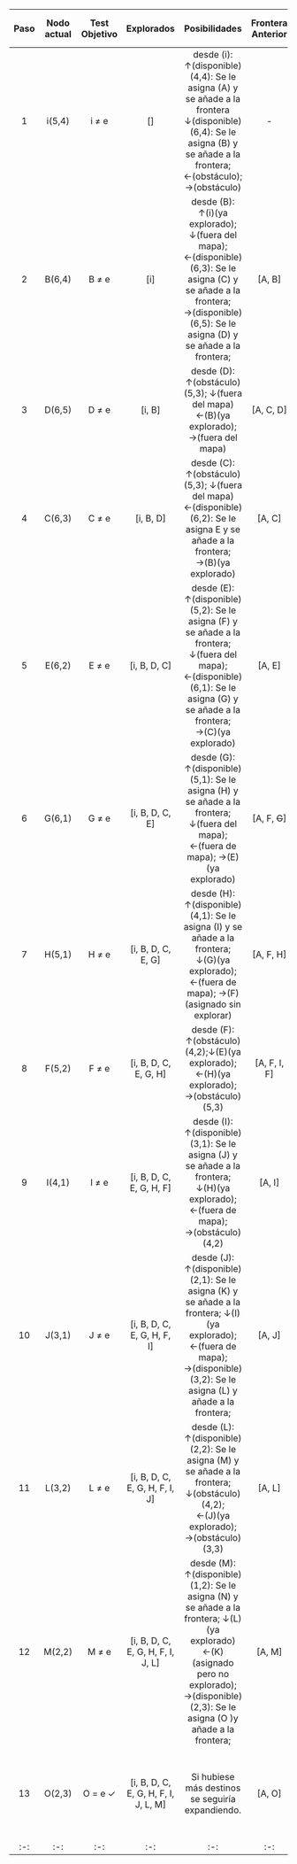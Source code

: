 ﻿|Paso|Nodo actual|Test Objetivo|Explorados|Posibilidades|Frontera Anterior|Frontera Actual (LIFO)|Nodo siguiente|Ruta seguida|Ruta óptima|Explicación|
| :-: | :-: | :-: | :-: | :-: | :-: | :-: | :-: | :-: | :-: | :-: |
|1|i(5,4)|i ≠ e|[]|desde (i):<br> ↑(disponible)(4,4): Se le asigna (A) y se añade a la frontera<br> ↓(disponible)(6,4): Se le asigna (B) y se añade a la frontera;<br> ←(obstáculo); →(obstáculo)|-|[A, B]|B|i|i|Se generan A y B y se añaden a la frontera. Se explora B (última en entrar, LIFO).|
|2|B(6,4)|B ≠ e|[i]|desde (B):<br>↑(i)(ya explorado); ↓(fuera del mapa); ←(disponible)(6,3): Se le asigna (C) y se añade a la frontera;<br> →(disponible)(6,5): Se le asigna (D) y se añade a la frontera;<br>|[A, B]|[A, C, D]|D|i → B|i → B|Se generan C y D y se añaden a la frontera. Se explora D (LIFO).|
|3|D(6,5)|D ≠ e|[i, B]|desde (D):<br>↑(obstáculo)(5,3); ↓(fuera del mapa) ←(B)(ya explorado); →(fuera del mapa)|[A, C, D]|[A, C]|C|i → B → D|i → B|D no tiene salida, se elimina. Se explora C (LIFO).|
|4|C(6,3)|C ≠ e|[i, B, D]|desde (C):<br>↑(obstáculo)(5,3); ↓(fuera del mapa) ←(disponible)(6,2): Se le asigna E y se añade a la frontera;<br> →(B)(ya explorado)|[A, C]|[A, E]|E|i → B → D → C|i → B → C|Se genera E y se añade a la frontera. Se explora E (LIFO).|
|5|E(6,2)|E ≠ e|[i, B, D, C]|desde (E):<br>↑(disponible)(5,2): Se le asigna (F) y se añade a la frontera; ↓(fuera del mapa); <br> ←(disponible)(6,1): Se le asigna (G) y se añade a la frontera; →(C)(ya explorado)|[A, E]|[A, F, G]|G|i → B → D → C → E|i → B → C → E|Se generan F y G y se añaden a la frontera. Se explora G (LIFO).|
|6|G(6,1)|G ≠ e|[i, B, D, C, E]|desde (G):<br> ↑(disponible)(5,1): Se le asigna (H) y se añade a la frontera; <br>↓(fuera del mapa); ←(fuera de mapa); →(E)(ya explorado)|[A, F, ~~G~~]|[A, F, H]|H|i → B → D → C → E  → G|i → B → C → E → G|Se genera H y se añade a la frontera. Se explora H (LIFO).|
|7|H(5,1)|H ≠ e|[i, B, D, C, E, G]|desde (H):<br> ↑(disponible)(4,1): Se le asigna (I) y se añade a la frontera; ↓(G)(ya explorado); <br>←(fuera de mapa); →(F)(asignado sin explorar) |  [A, F, H]|[A, F, I, F]|F|i → B → D → C → E  → G → H|i → B → C → E → G → H|Se genera I y se añade a la frontera. Se explora F (LIFO).|
|8|F(5,2)|F ≠ e|[i, B, D, C, E, G, H]|desde (F):<br>↑(obstáculo)(4,2);↓(E)(ya explorado);<br> ←(H)(ya explorado); →(obstáculo)(5,3)|[A, F, I, F]|[A, I]|I|i → B → D → C → E  → G → H → F|i → B → C → E → G → H|F no tiene movimientos disponibles. Se elimina, ahora sí, de la frontera. Se explora I.|
|9|I(4,1)|I ≠ e|[i, B, D, C, E, G, H, F]|desde (I):<br> ↑(disponible)(3,1): Se le asigna (J) y se añade a la frontera; ↓(H)(ya explorado);<br> ←(fuera de mapa); →(obstáculo)(4,2)|[A, I]|[A, J]|J|i → B → D → C → E  → G → H → F → I|i → B → C → E → G → H → I|Se genera J y se añade a la frontera. Se explora J (LIFO)(único y último).|
|10|J(3,1)|J ≠ e|[i, B, D, C, E, G, H, F, I]|desde (J):<br>↑(disponible)(2,1): Se le asigna (K) y se añade a la frontera; ↓(I)(ya explorado);<br> ←(fuera de mapa); →(disponible)(3,2): Se le asigna (L) y añade a la frontera;|[A, J]|[A, L]|L|i → B → D → C → E  → G → H → F → I  → J|i → B → C → E → G → H → I → J|Se genera K y L y se añaden a la frontera. Se explora L (LIFO).|
|11|L(3,2)|L ≠ e|[i, B, D, C, E, G, H, F, I, J]|desde (L):<br> ↑(disponible)(2,2): Se le asigna (M) y se añade a la frontera;  ↓(obstáculo)(4,2); <br> ←(J)(ya explorado); →(obstáculo)(3,3)|[A, L]|[A, M]|M|i → B → D → C → E  → G → H → F → I  → J  → L|i → B → C → E → G → H → I → J → L|Se genera M y se añade a la frontera. Se explora M (LIFO).|
|12|M(2,2)|M ≠ e|[i, B, D, C, E, G, H, F, I, J, L]|desde (M):<br>↑(disponible)(1,2): Se le asigna (N) y se añade a la frontera; ↓(L)(ya explorado) <br> ←(K)(asignado pero no explorado); →(disponible)(2,3): Se le asigna (O )y añade a la frontera;|[A, M]|[A, O]|O|i → B → D → C → E  → G → H → F → I  → J  → L  → M|i → B → C → E → G → H → I → J → L → M|Se genera N y O y se añaden a la frontera. Se explora O (LIFO).|
|13|O(2,3)|O = e ✓|[i, B, D, C, E, G, H, F, I, J, L, M]|Si hubiese más  destinos se seguiría expandiendo.|[A, O]|[A]|O|i → B → D → C → E  → G → H → F → I  → J  → L  → M → O/e|i → B → C → E → G → H → I → J → L → M → e|Destino alcanzado. Ruta óptima encontrada.|
| :-: | :-: | :-: | :-: | :-: | :-: | :-: | :-: | :-: | :-: | :-: |
